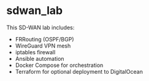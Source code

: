# sdwan_lab

This SD-WAN lab includes:

- FRRouting (OSPF/BGP)
- WireGuard VPN mesh
- iptables firewall
- Ansible automation
- Docker Compose for orchestration
- Terraform for optional deployment to DigitalOcean
